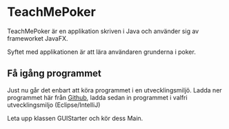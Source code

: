 # TeachMePoker

TeachMePoker är en applikation skriven i Java och använder sig av frameworket JavaFX.

Syftet med applikationen är att lära användaren grunderna i poker. 


## Få igång programmet
Just nu går det enbart att köra programmet i en utvecklingsmiljö. 
Ladda ner programmet här från [Github](https://github.com/PhPersson/Systemutveckling-II/archive/refs/heads/main.zip), ladda sedan in programmet i valfri utvecklingsmiljo (Eclipse/IntelliJ)


Leta upp klassen GUIStarter och kör dess Main. 
